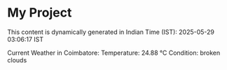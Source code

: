 # My Project

This content is dynamically generated in Indian Time (IST): 2025-05-29 03:06:17 IST


Current Weather in Coimbatore:
Temperature: 24.88 °C
Condition: broken clouds
